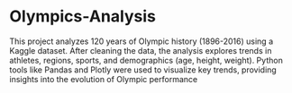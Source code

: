 # Olympics-Analysis
This project analyzes 120 years of Olympic history (1896-2016) using a Kaggle dataset. After cleaning the data, the analysis explores trends in athletes, regions, sports, and demographics (age, height, weight). Python tools like Pandas and Plotly were used to visualize key trends, providing insights into the evolution of Olympic performance
